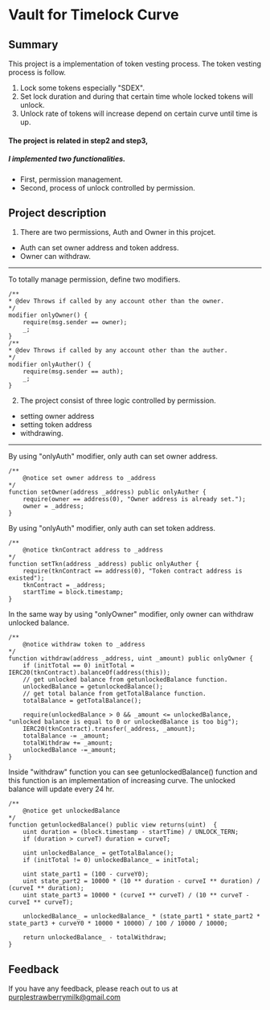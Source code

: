 
# Vault for Timelock Curve




## Summary

This project is a implementation of token vesting process.
The token vesting process is follow.
1. Lock some tokens especially "SDEX".
2. Set lock duration and during that certain time whole locked tokens will unlock.
3. Unlock rate of tokens will increase depend on certain curve until time is up.

#### The project is related in step2 and step3, 
##### I implemented two functionalities.
- First, permission management.
- Second, process of unlock controlled by permission.





## Project description

1. There are two permissions, Auth and Owner in this projcet.
 - Auth can set owner address and token address.
 - Owner can withdraw.
--------------------------------------------
 To totally manage permission, define two modifiers.
``` solidity
/**
* @dev Throws if called by any account other than the owner.
*/
modifier onlyOwner() {
    require(msg.sender == owner);
    _;
}
/**
* @dev Throws if called by any account other than the auther.
*/
modifier onlyAuther() {
    require(msg.sender == auth);
    _;
}
```

2. The project consist of three logic controlled by permission.
 - setting owner address
 - setting token address 
 - withdrawing.

----------------------------------------------

By using "onlyAuth" modifier, only auth can set owner address.


``` solidity
/**
    @notice set owner address to _address
*/
function setOwner(address _address) public onlyAuther {
    require(owner == address(0), "Owner address is already set.");
    owner = _address;
}
```
By using "onlyAuth" modifier, only auth can set token address.
``` solidity
/**
    @notice tknContract address to _address
*/
function setTkn(address _address) public onlyAuther {
    require(tknContract == address(0), "Token contract address is existed");
    tknContract = _address;
    startTime = block.timestamp;
}
```

In the same way by using "onlyOwner" modifier, only owner can withdraw unlocked balance.

``` solidity
/**
    @notice withdraw token to _address
*/
function withdraw(address _address, uint _amount) public onlyOwner {
    if (initTotal == 0) initTotal = IERC20(tknContract).balanceOf(address(this));
    // get unlocked balance from getunlockedBalance function.
    unlockedBalance = getunlockedBalance();
    // get total balance from getTotalBalance function.
    totalBalance = getTotalBalance();

    require(unlockedBalance > 0 && _amount <= unlockedBalance, "unlocked balance is equal to 0 or unlockedBalance is too big");
    IERC20(tknContract).transfer(_address, _amount);
    totalBalance -= _amount;
    totalWithdraw += _amount;
    unlockedBalance -=_amount;
}

```
Inside "withdraw" function you can see getunlockedBalance() function and this function is an implementation of increasing curve.
The unlocked balance will update every 24 hr.
``` solidity
/**
    @notice get unlockedBalance
*/
function getunlockedBalance() public view returns(uint)  {
    uint duration = (block.timestamp - startTime) / UNLOCK_TERN;
    if (duration > curveT) duration = curveT;
    
    uint unlockedBalance_ = getTotalBalance();
    if (initTotal != 0) unlockedBalance_ = initTotal;
    
    uint state_part1 = (100 - curveY0);
    uint state_part2 = 10000 * (10 ** duration - curveI ** duration) / (curveI ** duration);
    uint state_part3 = 10000 * (curveI ** curveT) / (10 ** curveT - curveI ** curveT);
    
    unlockedBalance_ = unlockedBalance_ * (state_part1 * state_part2 * state_part3 + curveY0 * 10000 * 10000) / 100 / 10000 / 10000;

    return unlockedBalance_ - totalWithdraw;
}
```

## Feedback

If you have any feedback, please reach out to us at purplestrawberrymilk@gmail.com

